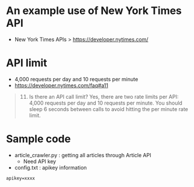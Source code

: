 # An example use of New York Times API
- New York Times APIs > https://developer.nytimes.com/

# API limit
- 4,000 requests per day and 10 requests per minute
- https://developer.nytimes.com/faq#a11
> 11. Is there an API call limit?
> Yes, there are two rate limits per API: 4,000 requests per day and 10 requests per minute.
> You should sleep 6 seconds between calls to avoid hitting the per minute rate limit. 

# Sample code
- article_crawler.py : getting all articles through Article API
  - Need API key
- config.txt : apikey information
```
apikey=xxxx
```
